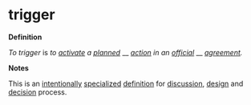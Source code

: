 # trigger

**Definition**

_To trigger_ is _to_ [_activate_](active.md) _a_ [_planned_](plan.md) __ [_action_](act.md) _in an_ [_official_](official.md) __ [_agreement_](agree.md)_._

**Notes**

This is an [intentionally](intend.md) [specialized](specialize.md) [definition](define.md) for [discussion](dialogue.md), [design](design.md) and [decision](decide.md) process.
